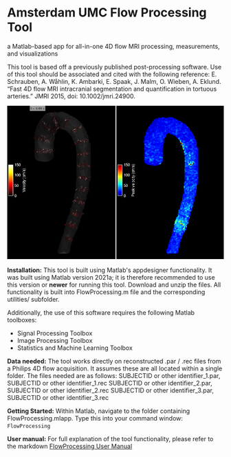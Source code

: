 # Amsterdam UMC Flow Processing Tool
a Matlab-based app for all-in-one 4D flow MRI processing, measurements, and visualizations

This tool is based off a previously published post-processing software. Use of this tool should be associated and cited with the following reference: 
E. Schrauben, A. Wåhlin, K. Ambarki, E. Spaak, J. Malm, O. Wieben, A. Eklund. “Fast 4D flow MRI intracranial segmentation and quantification in tortuous arteries.” JMRI 2015, doi: 10.1002/jmri.24900.

<img src="/utilities/icons/AortaVectors.gif?raw=true" width="600px">

**Installation:**
This tool is built using Matlab's appdesigner functionality. It was built using Matlab version 2021a; it is therefore recommended to use this version or **newer** for running this tool. Download and unzip the files. All functionality is built into FlowProcessing.m file and the corresponding utilities/ subfolder.

Additionally, the use of this software requires the following Matlab toolboxes:
- Signal Processing Toolbox
- Image Processing Toolbox
- Statistics and Machine Learning Toolbox

**Data needed:**
The tool works directly on reconstructed .par / .rec files from a Philips 4D flow acquisition. It assumes these are all located within a single folder. The files needed are as follows: 
SUBJECTID or other identifier_1.par, SUBJECTID or other identifier_1.rec 
SUBJECTID or other identifier_2.par, SUBJECTID or other identifier_2.rec
SUBJECTID or other identifier_3.par, SUBJECTID or other identifier_3.rec

**Getting Started:**
Within Matlab, navigate to the folder containing FlowProcessing.mlapp. Type this into your command window:
`FlowProcessing`

**User manual:**
For full explanation of the tool functionality, please refer to the markdown [FlowProcessing User Manual](utilities/doc/FlowProcessing_User_Manual.md)
